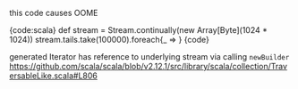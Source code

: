 this code causes OOME

{code:scala}
  def stream = Stream.continually(new Array[Byte](1024 * 1024))
  stream.tails.take(100000).foreach{_ => }
{code}

generated Iterator has reference to underlying stream via calling `newBuilder`
https://github.com/scala/scala/blob/v2.12.1/src/library/scala/collection/TraversableLike.scala#L806

